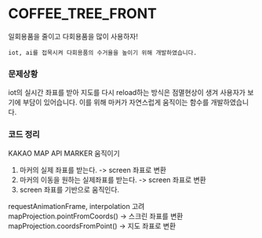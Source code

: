 # COFFEE_TREE_FRONT

일회용품을 줄이고 다회용품을 많이 사용하자!

```
iot, ai를 접목시켜 다회용품의 수거율을 높이기 위해 개발하였습니다.
```

### 문제상황

iot의 실시간 좌표를 받아 지도를 다시 reload하는 방식은 점멸현상이 생겨 사용자가 보기에 부담이 있어습니다. 이를 위해 마커가 자연스럽게 움직이는 함수를 개발하였습니다.

### 코드 정리

KAKAO MAP API MARKER 움직이기

1. 마커의 실제 좌표를 받는다. -> screen 좌표로 변환
2. 마커의 이동을 원하는 실제좌표를 받는다. -> screen 좌표로 변환
3. screen 좌표를 기반으로 움직인다.

requestAnimationFrame, interpolation 고려
mapProjection.pointFromCoords() -> 스크린 좌표를 변환
mapProjection.coordsFromPoint() -> 지도 좌표로 변환
